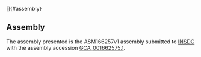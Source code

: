 []{#assembly}

Assembly
--------

The assembly presented is the ASM166257v1 assembly submitted to
[INSDC](http://www.insdc.org) with the assembly accession
[GCA\_001662575.1](http://www.ebi.ac.uk/ena/data/view/GCA_001662575.1).
